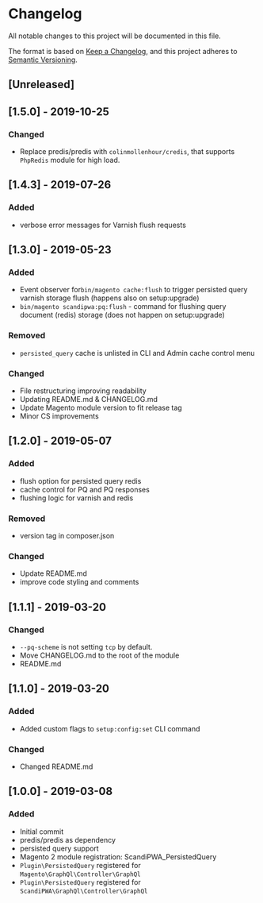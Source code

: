 # Changelog
All notable changes to this project will be documented in this file.

The format is based on [Keep a Changelog](https://keepachangelog.com/en/1.0.0/),
and this project adheres to [Semantic Versioning](https://semver.org/spec/v2.0.0.html).

## [Unreleased]

## [1.5.0] - 2019-10-25
### Changed
- Replace predis/predis with `colinmollenhour/credis`, that supports `PhpRedis` module for high load. 

## [1.4.3] - 2019-07-26
### Added
- verbose error messages for Varnish flush requests

## [1.3.0] - 2019-05-23
### Added
-  Event observer for`bin/magento cache:flush` to trigger persisted query varnish storage flush (happens also on 
setup:upgrade)
- `bin/magento scandipwa:pq:flush` - command for flushing query document (redis) storage (does not happen on 
setup:upgrade)

### Removed
- `persisted_query` cache is unlisted in CLI and Admin cache control menu

### Changed
- File restructuring improving readability
- Updating README.md & CHANGELOG.md
- Update Magento module version to fit release tag
- Minor CS improvements

## [1.2.0] - 2019-05-07
### Added
- flush option for persisted query redis
- cache control for PQ and PQ responses
- flushing logic for varnish and redis

### Removed
- version tag in composer.json  

### Changed    
- Update README.md    
- improve code styling and comments

## [1.1.1] - 2019-03-20
### Changed
- `--pq-scheme` is not setting `tcp` by default.
- Move CHANGELOG.md to the root of the module
- README.md

## [1.1.0] - 2019-03-20
### Added
- Added custom flags to `setup:config:set` CLI command

### Changed
- Changed README.md 

## [1.0.0] - 2019-03-08
### Added
- Initial commit
- predis/predis as dependency
- persisted query support
- Magento 2 module registration: ScandiPWA_PersistedQuery
- `Plugin\PersistedQuery` registered for `Magento\GraphQl\Controller\GraphQl`
- `Plugin\PersistedQuery` registered for `ScandiPWA\GraphQl\Controller\GraphQl`
